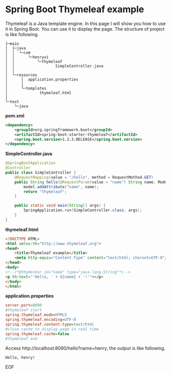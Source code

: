 # Spring Boot Thymeleaf example
Thymeleaf is a Java template engine. In this page I will show you how to use it in Spring Boot. You can use it
to display the page. The structure of project is like following.
```
├─main
│  ├─java
│  │  └─com
│  │      └─henryxi
│  │          └─thymeleaf
│  │                  SimpleController.java
│  │
│  └─resources
│      │  application.properties
│      │
│      └─templates
│              thymeleaf.html
│
└─test
    └─java
```
**pom.xml**
```xml
<dependency>
    <groupId>org.springframework.boot</groupId>
    <artifactId>spring-boot-starter-thymeleaf</artifactId>
    <spring.boot.version>1.3.3.RELEASE</spring.boot.version>
</dependency>
```
**SimpleController.java**
```java
@SpringBootApplication
@Controller
public class SimpleController {
    @RequestMapping(value = "/hello", method = RequestMethod.GET)
    public String hello(@RequestParam(value = "name") String name, Model model) {
        model.addAttribute("name", name);
        return "thymeleaf";
    }

    public static void main(String[] args) {
        SpringApplication.run(SimpleController.class, args);
    }
}
```
**thymeleaf.html**
```html
<!DOCTYPE HTML>
<html xmlns:th="http://www.thymeleaf.org">
<head>
    <title>Thymeleaf example</title>
    <meta http-equiv="Content-Type" content="text/html; charset=UTF-8"/>
</head>
<body>
<!--/*@thymesVar id="name" type="java.lang.String"*/-->
<p th:text="'Hello, ' + ${name} + '!'"></p>
</body>
</html>
```
**application.properties**
```ini
server.port=8090
#thymeleaf start
spring.thymeleaf.mode=HTML5
spring.thymeleaf.encoding=UTF-8
spring.thymeleaf.content-type=text/html
#close cache to display page in real time
spring.thymeleaf.cache=false
#thymeleaf end
```
Access http://localhost:8090/hello?name=henry, the output is like following.
```
Hello, henry!
```

EOF
